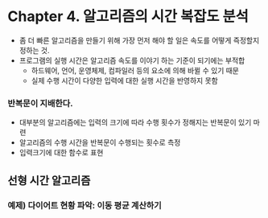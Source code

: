 # Chapter 4. 알고리즘의 시간 복잡도 분석

- 좀 더 빠른 알고리즘을 만들기 위해 가장 먼저 해야 할 일은 속도를 어떻게 즉정할지 정하는 것.
- 프로그램의 실행 시간은 알고리즘 속도를 이야기 하는 기준이 되기에는 부적합
    - 하드웨어, 언어, 운영체제, 컴파일러 등의 요소에 의해 바뀔 수 있기 때문
    - 실제 수행 시간이 다양한 입력에 대한 실행 시간을 반영하지 못함

### 반복문이 지배한다.

- 대부분의 알고리즘에는 입력의 크기에 따라 수행 횟수가 정해지는 반복문이 있기 마련
- 알고리즘의 수행 시간을 반복문이 수행되는 횟수로 측정
- 입력크기에 대한 함수로 표현

## 선형 시간 알고리즘

### 예제) 다이어트 현황 파악: 이동 평균 계산하기
